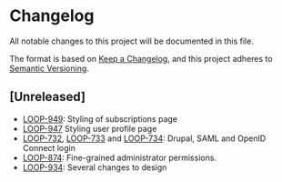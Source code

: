 # Changelog

All notable changes to this project will be documented in this file.

The format is based on [Keep a Changelog](https://keepachangelog.com/en/1.0.0/),
and this project adheres to [Semantic
Versioning](https://semver.org/spec/v2.0.0.html).

## [Unreleased]

- [LOOP-949](https://jira.itkdev.dk/browse/LOOP-949): Styling of subscriptions page
- [LOOP-947](https://jira.itkdev.dk/browse/LOOP-947) Styling user profile page
- [LOOP-732](https://jira.itkdev.dk/browse/LOOP-732),
  [LOOP-733](https://jira.itkdev.dk/browse/LOOP-733) and
  [LOOP-734](https://jira.itkdev.dk/browse/LOOP-734): Drupal, SAML and OpenID
  Connect login
- [LOOP-874](https://jira.itkdev.dk/browse/LOOP-874): Fine-grained
  administrator permissions.
- [LOOP-934](https://jira.itkdev.dk/browse/LOOP-934): Several changes to design
